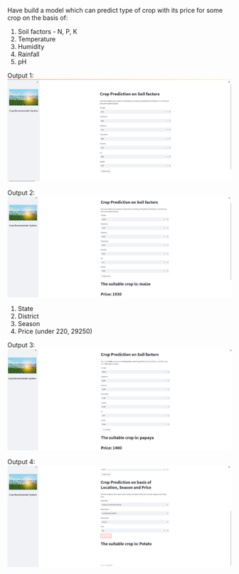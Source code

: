 Have build a model which can predict type of crop with its price for some crop on the basis of: </br> 
1. Soil factors - N, P, K
2. Temperature
3. Humidity
4. Rainfall
5. pH

Output 1:
![Screenshot](https://raw.githubusercontent.com/VICKY2501/TRINIT_594092-U747UJM4_ML/main/Images/1.png)


Output 2:
![Screenshot](https://raw.githubusercontent.com/VICKY2501/TRINIT_594092-U747UJM4_ML/main/Images/2.png)


1. State
2. District
3. Season
4. Price (under 220, 29250)

Output 3:
![Screenshot](https://raw.githubusercontent.com/VICKY2501/TRINIT_594092-U747UJM4_ML/main/one.png)


Output 4:
![Screenshot](https://raw.githubusercontent.com/VICKY2501/TRINIT_594092-U747UJM4_ML/main/two.png)
